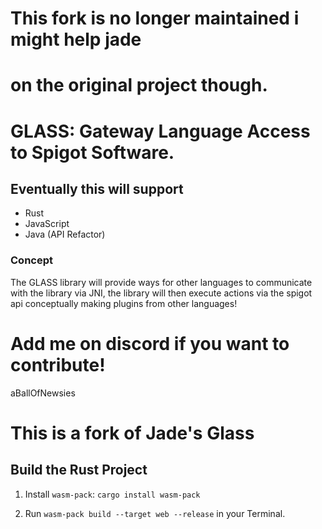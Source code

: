 # This fork is no longer maintained i might help jade

# on the original project though.

# GLASS: Gateway Language Access to Spigot Software.

## Eventually this will support

- Rust
- JavaScript
- Java (API Refactor)

### Concept

The GLASS library will provide ways for other languages to communicate with the library via JNI, the library will then
execute actions via the spigot api conceptually making plugins from other languages!

# Add me on discord if you want to contribute!

aBallOfNewsies

# This is a fork of Jade's Glass

## Build the Rust Project

1. Install `wasm-pack`:
   `cargo install wasm-pack`

2. Run `wasm-pack build --target web --release` in your Terminal.